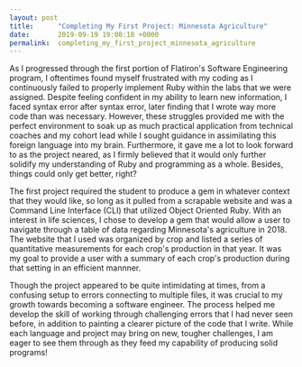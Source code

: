 ```yaml
---
layout: post
title:      "Completing My First Project: Minnesota Agriculture"
date:       2019-09-19 19:00:18 +0000
permalink:  completing_my_first_project_minnesota_agriculture
---
```



As I progressed through the first portion of Flatiron's Software Engineering program, I oftentimes found myself frustrated with my coding as I continuously failed to properly implement Ruby within the labs that we were assigned. Despite feeling confident in my ability to learn new information, I faced syntax error after syntax error, later finding that I wrote way more code than was necessary. However, these struggles provided me with the perfect environment to soak up as much practical application from technical coaches and my cohort lead while I sought guidance in assimilating this foreign language into my brain. Furthermore, it gave me a lot to look forward to as the project neared, as I firmly believed that it would only further solidify my understanding of Ruby and programming as a whole. Besides, things could only get better, right?

The first project required the student to produce a gem in whatever context that they would like, so long as it pulled from a scrapable website and was a Command Line Interface (CLI) that utilized Object Oriented Ruby. With an interest in life sciences, I chose to develop a gem that would allow a user to navigate through a table of data regarding Minnesota's agriculture in 2018. The website that I used was organized by crop and listed a series of quantitative measurements for each crop's production in that year. It was my goal to provide a user with a summary of each crop's production during that setting in an efficient mannner.

Though the project appeared to be quite intimidating at times, from a confusing setup to errors connecting to multiple files, it was crucial to my growth towards becoming a software engineer. The process helped me develop the skill of working through challenging errors that I had never seen before, in addition to painting a clearer picture of the code that I write. While each language and project may bring on new, tougher challenges, I am eager to see them through as they feed my capability of producing solid programs!



